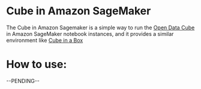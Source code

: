 # Cube in Amazon SageMaker
The Cube in Amazon Sagemaker is a simple way to run the [Open Data Cube](https://opendatacube.com) in Amazon SageMaker notebook instances, and it provides a similar environment like [Cube in a Box](https://github.com/opendatacube/cube-in-a-box)
 
# How to use:
--PENDING--
